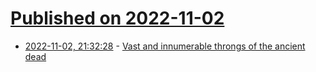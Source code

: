 # [Published on 2022-11-02](index.md)

* [2022-11-02, 21:32:28](https://news.ycombinator.com/item?id=33443199) - [Vast and innumerable throngs of the ancient dead](https://www.laphamsquarterly.org/roundtable/vast-and-innumerable-throngs-ancient-dead)
